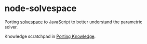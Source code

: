 node-solvespace
===============

Porting [solvespace](https://github.com/solvespace/solvespace) to JavaScript to better understand the parametric solver.

Knowledge scratchpad in [Porting Knowledge](porting-knowledge.md).
